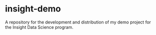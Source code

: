 # insight-demo
A repository for the development and distribution of my demo project for the Insight Data Science program.

